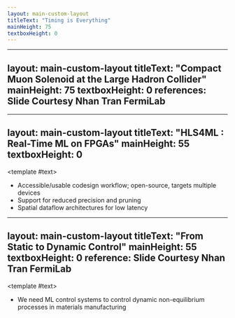 ```yaml
---
layout: main-custom-layout
titleText: "Timing is Everything"
mainHeight: 75
textboxHeight: 0
---
```


<CrossfadeImages :images="[
    'fastml/superbowl-superbowllii.gif',
    'fastml/saquon-saquon-barkley.gif',
    ]" class="w-[200%] h-[200%] object-cover" />

---
layout: main-custom-layout
titleText: "Compact Muon Solenoid at the Large Hadron Collider"
mainHeight: 75
textboxHeight: 0
references: Slide Courtesy Nhan Tran FermiLab
---

<CrossfadeImages :images="[
    'fastml/CMS-m1.png',
    'fastml/CMS.png',
    ]"/>

---
layout: main-custom-layout
titleText: "HLS4ML : Real-Time ML on FPGAs"
mainHeight: 55
textboxHeight: 0
---

<CrossfadeImages :images="[
    'fastml/hls4ml.jpg',
    ]"/>

<template #text>
  <div class="text-left">
    <ul class="list-disc pl-4">
      <li>Accessible/usable codesign workflow; open-source, targets multiple devices</li>
      <li>Support for reduced precision and pruning</li>
      <li>Spatial dataflow architectures for low latency</li>
    </ul>
  </div>
</template>

---
layout: main-custom-layout
titleText: "From Static to Dynamic Control"
mainHeight: 55
textboxHeight: 0
reference: Slide Courtesy Nhan Tran FermiLab
---
<!-- references: "Google Deep Mind: Degrave, J., Felici, F., Buchli, J. et al. Magnetic control of tokamak plasmas through deep reinforcement learning. Nature 602, 414–419 (2022). https://doi.org/10.1038/s41586-021-04301-9" -->

<CrossfadeImages :images="[
    'fastml/plasma-control.gif',
    ]"/>

<template #text>
  <div class="text-left">
    <ul class="list-disc pl-4">
      <li> We need ML control systems to control dynamic non-equilibrium processes in materials manufacturing</li>
    </ul>
  </div>
</template>